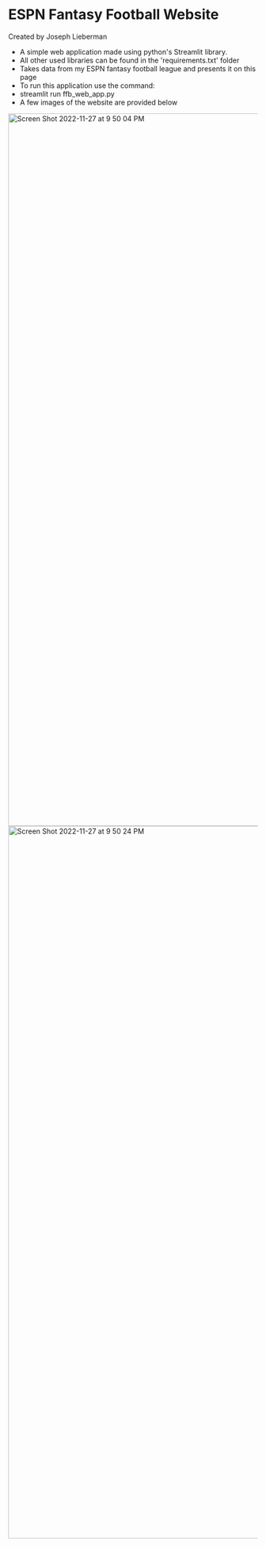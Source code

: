 # ESPN Fantasy Football Website

Created by Joseph Lieberman

* A simple web application made using python's Streamlit library. 
 * All other used libraries can be found in the 'requirements.txt' folder
* Takes data from my ESPN fantasy football league and presents it on this page
* To run this application use the command:
 * streamlit run ffb_web_app.py
* A few images of the website are provided below

<img width="1440" alt="Screen Shot 2022-11-27 at 9 50 04 PM" src="https://user-images.githubusercontent.com/54378952/204181891-8520ad1a-7d57-4b9d-ab2d-77f4ab65bdc9.png">
<img width="1440" alt="Screen Shot 2022-11-27 at 9 50 24 PM" src="https://user-images.githubusercontent.com/54378952/204181895-066bc4cd-18ae-4942-a84a-a1e562636521.png">
